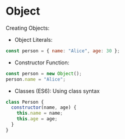 # Object

Creating Objects:

- Object Literals:
```js
const person = { name: "Alice", age: 30 };
```
- Constructor Function:
```js
const person = new Object();
person.name = "Alice";
```
- Classes (ES6): Using class syntax
```js
class Person {
  constructor(name, age) {
    this.name = name;
    this.age = age;
  }
}
```
